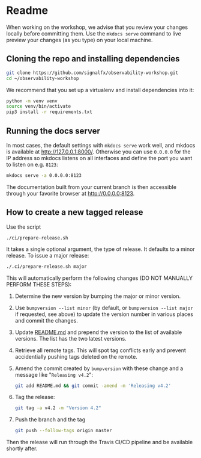 # Readme

When working on the workshop, we advise that you review your changes locally before committing them. Use the `mkdocs serve` command to live preview your changes (as you type) on your local machine.

## Cloning the repo and installing dependencies

```bash
git clone https://github.com/signalfx/observability-workshop.git
cd ~/observability-workshop
```

We recommend that you set up a virtualenv and install dependencies into it:

```bash
python -m venv venv
source venv/bin/activate
pip3 install -r requirements.txt
```

## Running the docs server

In most cases, the default settings with `mkdocs serve` work well, and mkdocs is available at <http://127.0.0.1:8000/>. Otherwise you can use `0.0.0.0` for the IP address so mkdocs listens on all interfaces and define the port you want to listen on e.g. `8123`:

```bash
mkdocs serve -a 0.0.0.0:8123
```

The documentation built from your current branch is then accessible through your favorite browser at <http://0.0.0.0:8123>.

## How to create a new tagged release

Use the script

```
./ci/prepare-release.sh
```

It takes a single optional argument, the type of release. It defaults to a minor release. To issue a major release:

```bash
./.ci/prepare-release.sh major
```

This will automatically perform the following changes (DO NOT MANUALLY PERFORM THESE STEPS):

1. Determine the new version by bumping the major or minor version.

1. Use `bumpversion --list minor` (by default, or `bumpversion --list major` if requested, see above) to update the version number in various places and commit the changes.

1. Update [README.md](../README.md) and prepend the version to the list of available versions. The list has the two latest versions.

1. Retrieve all remote tags. This will spot tag conflicts early and prevent accidentially pushing tags deleted on the remote.

1. Amend the commit created by `bumpversion` with these change and a message like "`Releasing v4.2`":

    ```bash
    git add README.md && git commit -amend -m 'Releasing v4.2'
    ```

1. Tag the release:

    ```bash
    git tag -a v4.2 -m "Version 4.2"
    ```

1. Push the branch and the tag

    ```bash
    git push --follow-tags origin master
    ```

Then the release will run through the Travis CI/CD pipeline and be available shortly after.
